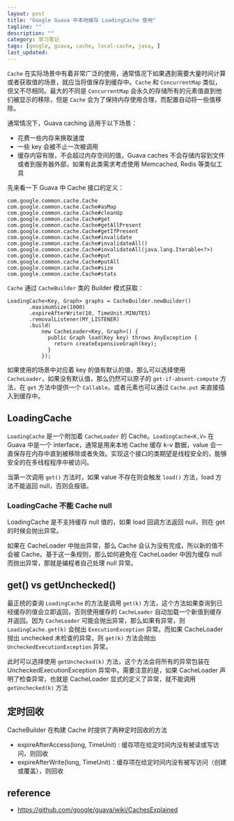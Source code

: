 ```yaml
---
layout: post
title: "Google Guava 中本地缓存 LoadingCache 使用"
tagline: ""
description: ""
category: 学习笔记
tags: [google, guava, cache, local-cache, java, ]
last_updated:
---
```


`Cache` 在实际场景中有着非常广泛的使用，通常情况下如果遇到需要大量时间计算或者获取值的场景，就应当将值保存到缓存中。`Cache` 和 `ConcurrentMap` 类似，但又不尽相同。最大的不同是 `ConcurrentMap` 会永久的存储所有的元素值直到他们被显示的移除，但是 `Cache` 会为了保持内存使用合理，而配置自动将一些值移除。

通常情况下，Guava caching 适用于以下场景：

- 花费一些内存来换取速度
- 一些 key 会被不止一次被调用
- 缓存内容有限，不会超过内存空间的值，Guava caches 不会存储内容到文件或者到服务器外部，如果有此类需求考虑使用 Memcached, Redis 等类似工具

先来看一下 Guava 中 Cache 接口的定义：

	com.google.common.cache.Cache
	com.google.common.cache.Cache#asMap
	com.google.common.cache.Cache#cleanUp
	com.google.common.cache.Cache#get
	com.google.common.cache.Cache#getAllPresent
	com.google.common.cache.Cache#getIfPresent
	com.google.common.cache.Cache#invalidate
	com.google.common.cache.Cache#invalidateAll()
	com.google.common.cache.Cache#invalidateAll(java.lang.Iterable<?>)
	com.google.common.cache.Cache#put
	com.google.common.cache.Cache#putAll
	com.google.common.cache.Cache#size
	com.google.common.cache.Cache#stats


`Cache` 通过 `CacheBuilder` 类的 Builder 模式获取：

    LoadingCache<Key, Graph> graphs = CacheBuilder.newBuilder()
           .maximumSize(1000)
           .expireAfterWrite(10, TimeUnit.MINUTES)
           .removalListener(MY_LISTENER)
           .build(
               new CacheLoader<Key, Graph>() {
                 public Graph load(Key key) throws AnyException {
                   return createExpensiveGraph(key);
                 }
               });

如果使用的场景中对应着 key 的值有默认的值，那么可以选择使用 `CacheLoader`，如果没有默认值，那么仍然可以原子的 `get-if-absent-compute` 方法，在 `get` 方法中提供一个 `Callable`，或者元素也可以通过 `Cache.put` 来直接插入到缓存中。

## LoadingCache
`LoadingCache` 是一个附加着 `CacheLoader` 的 Cache。`LoadingCache<K,V>` 在 Guava 中是一个 interface，通常是用来本地 Cache 缓存 k-v 数据，value 会一直保存在内存中直到被移除或者失效。实现这个接口的类期望是线程安全的，能够安全的在多线程程序中被访问。

当第一次调用 `get()` 方法时，如果 value 不存在则会触发 `load()` 方法，load 方法不能返回 null，否则会报错。

### LoadingCache 不能 Cache null
LoadingCache 是不支持缓存 null 值的，如果 load 回调方法返回 null，则在 get 的时候会抛出异常。

如果在 CacheLoader 中抛出异常，那么 Cache 会认为没有完成，所以新的值不会被 Cache。基于这一条规则，那么如何避免在 CacheLoader 中因为缓存 null 而抛出异常，那就是编程者自己处理 null 异常。

## get() vs getUnchecked()
最正统的查询 `LoadingCache` 的方法是调用 `get(k)` 方法，这个方法如果查询到已经缓存的值会立即返回，否则使用缓存的 `CacheLoader` 自动加载一个新值到缓存并返回。因为 `CacheLoader` 可能会抛出异常，那么如果有异常，则`LoadingCache.get(k)` 会抛出 `ExecutionException` 异常。而如果 CacheLoader 抛出 unchecked 未检查的异常，则 `get(k)` 方法会抛出 `UncheckedExecutionException` 异常。

此时可以选择使用 `getUnchecked(k)` 方法，这个方法会将所有的异常包装在 UncheckedExecutionException 异常中。需要注意的是，如果 CacheLoader 声明了检查异常，也就是 CacheLoader 显式的定义了异常，就不能调用 `getUnchecked(k)` 方法

## 定时回收
CacheBuilder 在构建 Cache 时提供了两种定时回收的方法

- expireAfterAccess(long, TimeUnit) : 缓存项在给定时间内没有被读或写访问，则回收
- expireAfterWrite(long, TimeUnit)：缓存项在给定时间内没有被写访问（创建或覆盖），则回收

## reference

- <https://github.com/google/guava/wiki/CachesExplained>
